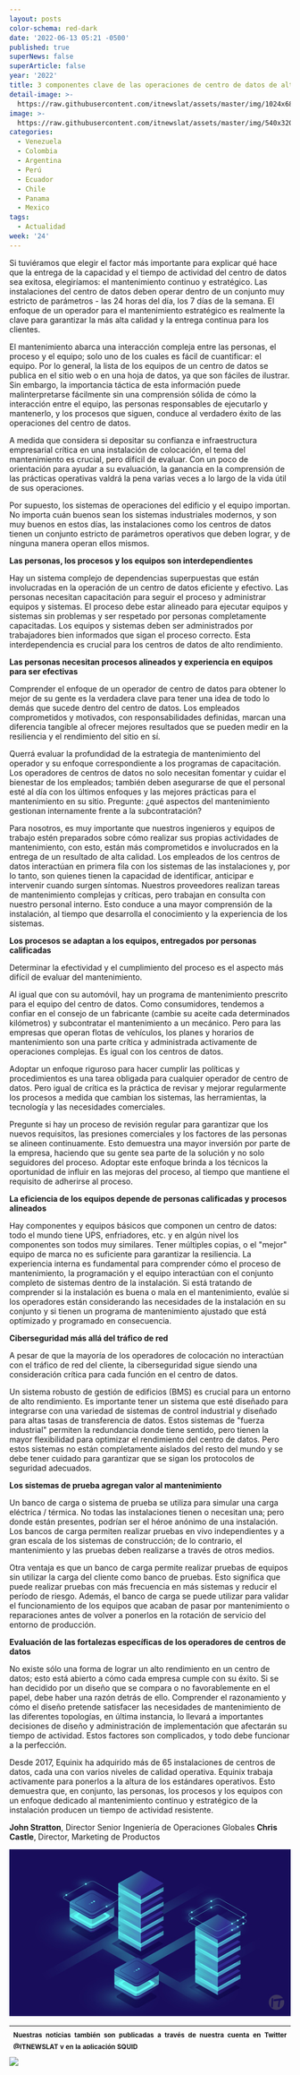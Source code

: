 ```yaml
---
layout: posts
color-schema: red-dark
date: '2022-06-13 05:21 -0500'
published: true
superNews: false
superArticle: false
year: '2022'
title: 3 componentes clave de las operaciones de centro de datos de alto rendimiento
detail-image: >-
  https://raw.githubusercontent.com/itnewslat/assets/master/img/1024x680/Data-Center-Cubos-g.jpg
image: >-
  https://raw.githubusercontent.com/itnewslat/assets/master/img/540x320/Data-Center-Cubos-p.jpg
categories:
  - Venezuela
  - Colombia
  - Argentina
  - Perú
  - Ecuador
  - Chile
  - Panama
  - Mexico
tags:
  - Actualidad
week: '24'
---
```

Si tuviéramos que elegir el factor más importante para explicar qué hace que la entrega de la capacidad y el tiempo de actividad del centro de datos sea exitosa, elegiríamos: el mantenimiento continuo y estratégico. Las instalaciones del centro de datos deben operar dentro de un conjunto muy estricto de parámetros - las 24 horas del día, los 7 días de la semana. El enfoque de un operador para el mantenimiento estratégico es realmente la clave para garantizar la más alta calidad y la entrega continua para los clientes.
 
El mantenimiento abarca una interacción compleja entre las personas, el proceso y el equipo; solo uno de los cuales es fácil de cuantificar: el equipo. Por lo general, la lista de los equipos de un centro de datos se publica en el sitio web o en una hoja de datos, ya que son fáciles de ilustrar. Sin embargo, la importancia táctica de esta información puede malinterpretarse fácilmente sin una comprensión sólida de cómo la interacción entre el equipo, las personas responsables de ejecutarlo y mantenerlo, y los procesos que siguen, conduce al verdadero éxito de las operaciones del centro de datos.
 
A medida que considera si depositar su confianza e infraestructura empresarial crítica en una instalación de colocación, el tema del mantenimiento es crucial, pero difícil de evaluar. Con un poco de orientación para ayudar a su evaluación, la ganancia en la comprensión de las prácticas operativas valdrá la pena varias veces a lo largo de la vida útil de sus operaciones.
 
Por supuesto, los sistemas de operaciones del edificio y el equipo importan. No importa cuán buenos sean los sistemas industriales modernos, y son muy buenos en estos días, las instalaciones como los centros de datos tienen un conjunto estricto de parámetros operativos que deben lograr, y de ninguna manera operan ellos mismos.

**Las personas, los procesos y los equipos son interdependientes**

Hay un sistema complejo de dependencias superpuestas que están involucradas en la operación de un centro de datos eficiente y efectivo. Las personas necesitan capacitación para seguir el proceso y administrar equipos y sistemas. El proceso debe estar alineado para ejecutar equipos y sistemas sin problemas y ser respetado por personas completamente capacitadas. Los equipos y sistemas deben ser administrados por trabajadores bien informados que sigan el proceso correcto. Esta interdependencia es crucial para los centros de datos de alto rendimiento.
 
**Las personas necesitan procesos alineados y experiencia en equipos para ser efectivas**
 
Comprender el enfoque de un operador de centro de datos para obtener lo mejor de su gente es la verdadera clave para tener una idea de todo lo demás que sucede dentro del centro de datos. Los empleados comprometidos y motivados, con responsabilidades definidas, marcan una diferencia tangible al ofrecer mejores resultados que se pueden medir en la resiliencia y el rendimiento del sitio en sí.
 
Querrá evaluar la profundidad de la estrategia de mantenimiento del operador y su enfoque correspondiente a los programas de capacitación. Los operadores de centros de datos no solo necesitan fomentar y cuidar el bienestar de los empleados; también deben asegurarse de que el personal esté al día con los últimos enfoques y las mejores prácticas para el mantenimiento en su sitio. Pregunte: ¿qué aspectos del mantenimiento gestionan internamente frente a la subcontratación?
  
Para nosotros, es muy importante que nuestros ingenieros y equipos de trabajo estén preparados sobre cómo realizar sus propias actividades de mantenimiento, con esto, están más comprometidos e involucrados en la entrega de un resultado de alta calidad. Los empleados de los centros de datos interactúan en primera fila con los sistemas de las instalaciones y, por lo tanto, son quienes tienen la capacidad de identificar, anticipar e intervenir cuando surgen síntomas. Nuestros proveedores realizan tareas de mantenimiento complejas y críticas, pero trabajan en consulta con nuestro personal interno. Esto conduce a una mayor comprensión de la instalación, al tiempo que desarrolla el conocimiento y la experiencia de los sistemas.
 
**Los procesos se adaptan a los equipos, entregados por personas calificadas**
 
Determinar la efectividad y el cumplimiento del proceso es el aspecto más difícil de evaluar del mantenimiento. 

Al igual que con su automóvil, hay un programa de mantenimiento prescrito para el equipo del centro de datos. Como consumidores, tendemos a confiar en el consejo de un fabricante (cambie su aceite cada determinados kilómetros) y subcontratar el mantenimiento a un mecánico. Pero para las empresas que operan flotas de vehículos, los planes y horarios de mantenimiento son una parte crítica y administrada activamente de operaciones complejas. Es igual con los centros de datos.
 
Adoptar un enfoque riguroso para hacer cumplir las políticas y procedimientos es una tarea obligada para cualquier operador de centro de datos. Pero igual de crítica es la práctica de revisar y mejorar regularmente los procesos a medida que cambian los sistemas, las herramientas, la tecnología y las necesidades comerciales.

Pregunte si hay un proceso de revisión regular para garantizar que los nuevos requisitos, las presiones comerciales y los factores de las personas se alineen continuamente. Esto demuestra una mayor inversión por parte de la empresa, haciendo que su gente sea parte de la solución y no solo seguidores del proceso. Adoptar este enfoque brinda a los técnicos la oportunidad de influir en las mejoras del proceso, al tiempo que mantiene el requisito de adherirse al proceso.
 
**La eficiencia de los equipos depende de personas calificadas y procesos alineados**
 
Hay componentes y equipos básicos que componen un centro de datos: todo el mundo tiene UPS, enfriadores, etc. y en algún nivel los componentes son todos muy similares. Tener múltiples copias, o el "mejor" equipo de marca no es suficiente para garantizar la resiliencia. La experiencia interna es fundamental para comprender cómo el proceso de mantenimiento, la programación y el equipo interactúan con el conjunto completo de sistemas dentro de la instalación. Si está tratando de comprender si la instalación es buena o mala en el mantenimiento, evalúe si los operadores están considerando las necesidades de la instalación en su conjunto y si tienen un programa de mantenimiento ajustado que está optimizado y programado en consecuencia.

**Ciberseguridad más allá del tráfico de red**
 
A pesar de que la mayoría de los operadores de colocación no interactúan con el tráfico de red del cliente, la ciberseguridad sigue siendo una consideración crítica para cada función en el centro de datos.
 
Un sistema robusto de gestión de edificios (BMS) es crucial para un entorno de alto rendimiento. Es importante tener un sistema que esté diseñado para integrarse con una variedad de sistemas de control industrial y diseñado para altas tasas de transferencia de datos. Estos sistemas de "fuerza industrial" permiten la redundancia donde tiene sentido, pero tienen la mayor flexibilidad para optimizar el rendimiento del centro de datos. Pero estos sistemas no están completamente aislados del resto del mundo y se debe tener cuidado para garantizar que se sigan los protocolos de seguridad adecuados.
 
**Los sistemas de prueba agregan valor al mantenimiento**
 
Un banco de carga o sistema de prueba se utiliza para simular una carga eléctrica / térmica. No todas las instalaciones tienen o necesitan una; pero donde están presentes, podrían ser el héroe anónimo de una instalación. Los bancos de carga permiten realizar pruebas en vivo independientes y a gran escala de los sistemas de construcción; de lo contrario, el mantenimiento y las pruebas deben realizarse a través de otros medios.
 
Otra ventaja es que un banco de carga permite realizar pruebas de equipos sin utilizar la carga del cliente como banco de pruebas. Esto significa que puede realizar pruebas con más frecuencia en más sistemas y reducir el período de riesgo. Además, el banco de carga se puede utilizar para validar el funcionamiento de los equipos que acaban de pasar por mantenimiento o reparaciones antes de volver a ponerlos en la rotación de servicio del entorno de producción.
 
**Evaluación de las fortalezas específicas de los operadores de centros de datos**
 
No existe sólo una forma de lograr un alto rendimiento en un centro de datos; esto está abierto a cómo cada empresa cumple con su éxito. Si se han decidido por un diseño que se compara o no favorablemente en el papel, debe haber una razón detrás de ello. Comprender el razonamiento y cómo el diseño pretende satisfacer las necesidades de mantenimiento de las diferentes topologías, en última instancia, lo llevará a importantes decisiones de diseño y administración de implementación que afectarán su tiempo de actividad. Estos factores son complicados, y todo debe funcionar a la perfección.
 
Desde 2017, Equinix ha adquirido más de 65 instalaciones de centros de datos, cada una con varios niveles de calidad operativa. Equinix trabaja activamente para ponerlos a la altura de los estándares operativos. Esto demuestra que, en conjunto, las personas, los procesos y los equipos con un enfoque dedicado al mantenimiento continuo y estratégico de la instalación producen un tiempo de actividad resistente.


**John Stratton**, Director Senior Ingeniería de Operaciones Globales 
**Chris Castle**, Director, Marketing de Productos

![](https://raw.githubusercontent.com/itnewslat/assets/master/img/540x320/Data-Center-Cubos-p.jpg)

<table style="height: 42px;" width="569">
<tbody>
<tr>
<td style="text-align: justify;"><sub><strong>Nuestras noticias también son publicadas a través de nuestra cuenta en Twitter <a href="https://twitter.com/itnewslat?lang=es">@ITNEWSLAT</a> y en la aplicación <a href="https://squidapp.co/en/">SQUID</a></strong></sub></td>
</tr>
</tbody>
</table>

<img src="https://tracker.metricool.com/c3po.jpg?hash=56f88a41e39ab42c063cc51676587a04"/>